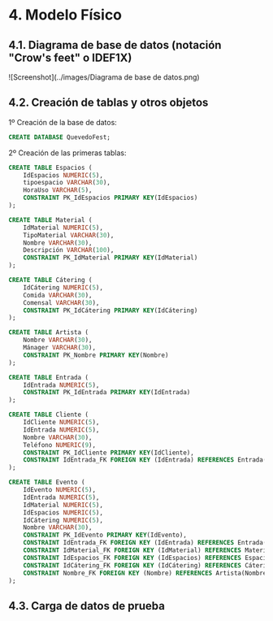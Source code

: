 # 4. Modelo Físico
## 4.1. Diagrama de base de datos (notación "Crow's feet" o IDEF1X)

![Screenshot](../images/Diagrama de base de datos.png)

##  4.2. Creación de tablas y otros objetos

1º Creación de la base de datos:
```sql
CREATE DATABASE QuevedoFest;
```
2º Creación de las primeras tablas:
```sql
CREATE TABLE Espacios (
    IdEspacios NUMERIC(5),
    tipoespacio VARCHAR(30), 
    HoraUso VARCHAR(5),
    CONSTRAINT PK_IdEspacios PRIMARY KEY(IdEspacios)
);
```
```sql
CREATE TABLE Material (
    IdMaterial NUMERIC(5),
    TipoMaterial VARCHAR(30), 
    Nombre VARCHAR(30),
    Descripción VARCHAR(100),
    CONSTRAINT PK_IdMaterial PRIMARY KEY(IdMaterial)
);
```
```sql
CREATE TABLE Cátering (
    IdCátering NUMERIC(5),
    Comida VARCHAR(30), 
    Comensal VARCHAR(30),
    CONSTRAINT PK_IdCátering PRIMARY KEY(IdCátering)
);
```
```sql
CREATE TABLE Artista (
    Nombre VARCHAR(30), 
    Mánager VARCHAR(30),
    CONSTRAINT PK_Nombre PRIMARY KEY(Nombre)
);
```
```sql
CREATE TABLE Entrada (
    IdEntrada NUMERIC(5),
    CONSTRAINT PK_IdEntrada PRIMARY KEY(IdEntrada)
);
```
```sql
CREATE TABLE Cliente (
    IdCliente NUMERIC(5),
    IdEntrada NUMERIC(5),
    Nombre VARCHAR(30),
    Teléfono NUMERIC(9),
    CONSTRAINT PK_IdCliente PRIMARY KEY(IdCliente),
    CONSTRAINT IdEntrada_FK FOREIGN KEY (IdEntrada) REFERENCES Entrada(IdEntrada)
);
```
```sql
CREATE TABLE Evento (
    IdEvento NUMERIC(5),
    IdEntrada NUMERIC(5),
    IdMaterial NUMERIC(5),
    IdEspacios NUMERIC(5),
    IdCátering NUMERIC(5),
    Nombre VARCHAR(30),
    CONSTRAINT PK_IdEvento PRIMARY KEY(IdEvento),
    CONSTRAINT IdEntrada_FK FOREIGN KEY (IdEntrada) REFERENCES Entrada(IdEntrada),
    CONSTRAINT IdMaterial_FK FOREIGN KEY (IdMaterial) REFERENCES Material(IdMaterial),
    CONSTRAINT IdEspacios_FK FOREIGN KEY (IdEspacios) REFERENCES Espacios(IdEspacios),
    CONSTRAINT IdCátering_FK FOREIGN KEY (IdCátering) REFERENCES Cátering(IdCátering),
    CONSTRAINT Nombre_FK FOREIGN KEY (Nombre) REFERENCES Artista(Nombre)
);
```

## 4.3. Carga de datos de prueba

